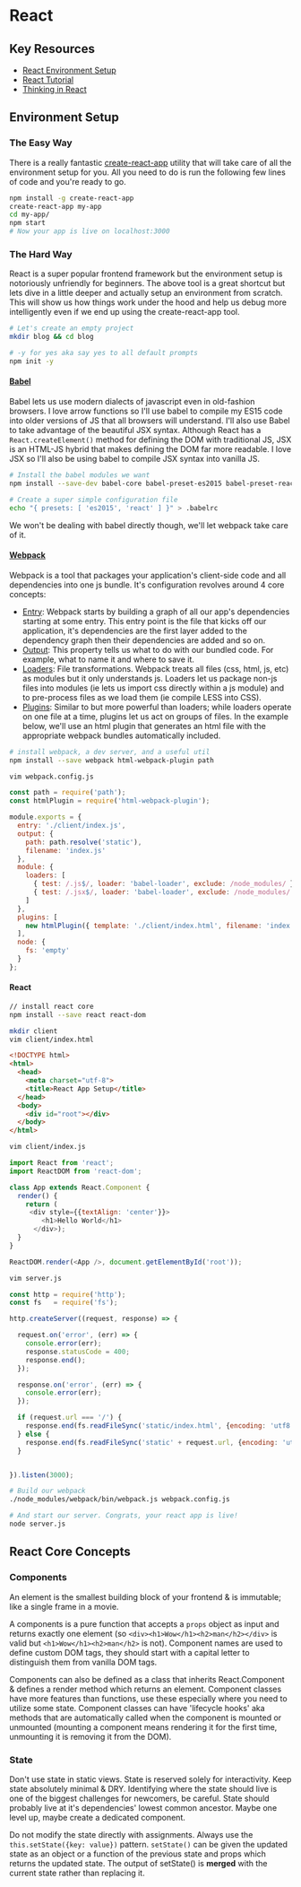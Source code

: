
# React

## Key Resources
 - [React Environment Setup](https://scotch.io/tutorials/setup-a-react-environment-using-webpack-and-babel)
 - [React Tutorial](https://facebook.github.io/react/tutorial/tutorial.html)
 - [Thinking in React](https://facebook.github.io/react/docs/thinking-in-react.html)

## Environment Setup

### The Easy Way

There is a really fantastic [create-react-app](https://github.com/facebookincubator/create-react-app) utility that will take care of all the environment setup for you. All you need to do is run the following few lines of code and you're ready to go.

```bash
npm install -g create-react-app
create-react-app my-app
cd my-app/
npm start
# Now your app is live on localhost:3000
```

### The Hard Way

React is a super popular frontend framework but the environment setup is notoriously unfriendly for beginners. The above tool is a great shortcut but lets dive in a little deeper and actually setup an environment from scratch. This will show us how things work under the hood and help us debug more intelligently even if we end up using the create-react-app tool.

```bash
# Let's create an empty project
mkdir blog && cd blog

# -y for yes aka say yes to all default prompts
npm init -y
```

#### [Babel](https://babeljs.io/)

Babel lets us use modern dialects of javascript even in old-fashion browsers. I love arrow functions so I'll use babel to compile my ES15 code into older versions of JS that all browsers will understand. I'll also use Babel to take advantage of the beautiful JSX syntax. Although React has a `React.createElement()` method for defining the DOM with traditional JS, JSX is an HTML-JS hybrid that makes defining the DOM far more readable. I love JSX so I'll also be using babel to compile JSX syntax into vanilla JS.

```bash
# Install the babel modules we want
npm install --save-dev babel-core babel-preset-es2015 babel-preset-react babel-loader

# Create a super simple configuration file
echo "{ presets: [ 'es2015', 'react' ] }" > .babelrc
```

We won't be dealing with babel directly though, we'll let webpack take care of it.

#### [Webpack](https://webpack.js.org/concepts/)

Webpack is a tool that packages your application's client-side code and all dependencies into one js bundle. It's configuration revolves around 4 core concepts:

 - [Entry](https://webpack.js.org/concepts/entry-points/): Webpack starts by building a graph of all our app's dependencies starting at some entry. This entry point is the file that kicks off our application, it's dependencies are the first layer added to the dependency graph then their dependencies are added and so on.
 - [Output](https://webpack.js.org/concepts/output/): This property tells us what to do with our bundled code. For example, what to name it and where to save it.
 - [Loaders](https://webpack.js.org/concepts/loaders/): File transformations. Webpack treats all files (css, html, js, etc) as modules but it only understands js. Loaders let us package non-js files into modules (ie lets us import css directly within a js module) and to pre-process files as we load them (ie compile LESS into CSS).
 - [Plugins](https://webpack.js.org/concepts/plugins/): Similar to but more powerful than loaders; while loaders operate on one file at a time, plugins let us act on groups of files. In the example below, we'll use an html plugin that generates an html file with the appropriate webpack bundles automatically included.

```bash
# install webpack, a dev server, and a useful util
npm install --save webpack html-webpack-plugin path

vim webpack.config.js
```

```javascript
const path = require('path');
const htmlPlugin = require('html-webpack-plugin');

module.exports = {
  entry: './client/index.js',
  output: {
    path: path.resolve('static'),
    filename: 'index.js'
  },
  module: {
    loaders: [
      { test: /.js$/, loader: 'babel-loader', exclude: /node_modules/ },
      { test: /.jsx$/, loader: 'babel-loader', exclude: /node_modules/ },
    ]
  },
  plugins: [
    new htmlPlugin({ template: './client/index.html', filename: 'index.html', inject: 'body' })
  ],
  node: {
    fs: 'empty'
  }
};

```

#### React

```bash
// install react core
npm install --save react react-dom

mkdir client
vim client/index.html
```

```html
<!DOCTYPE html>
<html>
  <head>
    <meta charset="utf-8">
    <title>React App Setup</title>
  </head>
  <body>
    <div id="root"></div>
  </body>
</html>
```

```bash
vim client/index.js
```

```javascript
import React from 'react';
import ReactDOM from 'react-dom';

class App extends React.Component {
  render() {
    return (
     <div style={{textAlign: 'center'}}>
        <h1>Hello World</h1>
      </div>);
  }
}

ReactDOM.render(<App />, document.getElementById('root'));
```

```bash
vim server.js
```

```javascript
const http = require('http');
const fs   = require('fs');

http.createServer((request, response) => {

  request.on('error', (err) => {
    console.error(err);
    response.statusCode = 400;
    response.end();
  });

  response.on('error', (err) => {
    console.error(err);
  });

  if (request.url === '/') {
    response.end(fs.readFileSync('static/index.html', {encoding: 'utf8'}));
  } else {
    response.end(fs.readFileSync('static' + request.url, {encoding: 'utf8'}));
  }


}).listen(3000);
```

```bash
# Build our webpack
./node_modules/webpack/bin/webpack.js webpack.config.js

# And start our server. Congrats, your react app is live!
node server.js
```

## React Core Concepts

### Components

An element is the smallest building block of your frontend & is immutable; like a single frame in a movie.

A components is a pure function that accepts a `props` object as input and returns exactly one element (so `<div><h1>Wow</h1><h2>man</h2></div>` is valid but `<h1>Wow</h1><h2>man</h2>` is not). Component names are used to define custom DOM tags, they should start with a capital letter to distinguish them from vanilla DOM tags.

Components can also be defined as a class that inherits React.Component & defines a render method which returns an element. Component classes have more features than functions, use these especially where you need to utilize some state. Component classes can have 'lifecycle hooks' aka methods that are automatically called when the component is mounted or unmounted (mounting a component means rendering it for the first time, unmounting it is removing it from the DOM).

### State

Don't use state in static views. State is reserved solely for interactivity. Keep state absolutely minimal & DRY. Identifying where the state should live is one of the biggest challenges for newcomers, be careful. State should probably live at it's dependencies' lowest common ancestor. Maybe one level up, maybe create a dedicated component.

Do not modify the state directly with assignments. Always use the `this.setState({key: value})` pattern. `setState()` can be given the updated state as an object or a function of the previous state and props which returns the updated state. The output of setState() is **merged** with the current state rather than replacing it.


